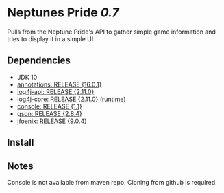 # Neptunes Pride _0.7_
Pulls from the Neptune Pride's API to gather simple game information and tries to display it in a simple UI

## Dependencies
- JDK 10
- [annotations: RELEASE {16.0.1}](https://www.jetbrains.com/)
- [log4j-api: RELEASE {2.11.0}](https://logging.apache.org/log4j/2.x/)
- [log4j-core: RELEASE {2.11.0} (runtime)](https://logging.apache.org/log4j/2.x/)
- [console: RELEASE {1.1}](https://github.com/Macro303/Console)
- [gson: RELEASE {2.8.4}](https://github.com/google/gson)
- [jfoenix: RELEASE {9.0.4}](https://github.com/jfoenixadmin/JFoenix)

## Install

## Notes
Console is not available from maven repo. Cloning from github is required.
